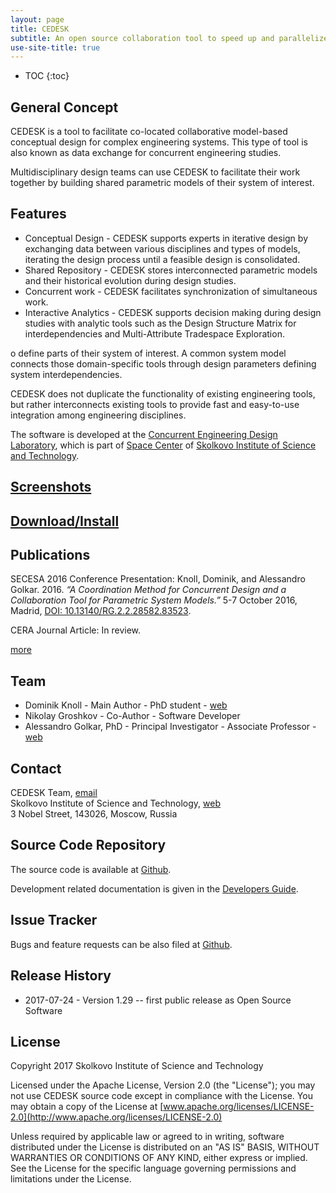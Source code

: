 ```yaml
---
layout: page
title: CEDESK
subtitle: An open source collaboration tool to speed up and parallelize conceptual design studies of engineering systems.
use-site-title: true
---
```


* TOC
{:toc}

## General Concept

CEDESK is a tool to facilitate co-located collaborative model-based conceptual design for complex engineering systems. This type of tool is also known as data exchange for concurrent engineering studies.

Multidisciplinary design teams can use CEDESK to facilitate their work together by building shared parametric models of their system of interest.

## Features

* Conceptual Design - CEDESK supports experts in iterative design by exchanging data between various disciplines and types of models, iterating the design process until a feasible design is consolidated.
* Shared Repository - CEDESK stores interconnected parametric models and their historical evolution during design studies.
* Concurrent work - CEDESK facilitates synchronization of simultaneous work.
* Interactive Analytics - CEDESK supports decision making during design studies with analytic tools such as the Design Structure Matrix for interdependencies and Multi-Attribute Tradespace Exploration.

o define parts of their system of interest. A common system model connects those domain-specific tools through design parameters defining system interdependencies. 

CEDESK does not duplicate the functionality of existing engineering tools, but rather interconnects existing tools to provide fast and easy-to-use integration among engineering disciplines.

The software is developed at the [Concurrent Engineering Design Laboratory](http://crei.skoltech.ru/space/research/labs/concurrent-engineering-design-laboratory/), which is part of [Space Center](http://crei.skoltech.ru/space/) of [Skolkovo Institute of Science and Technology](https://www.skoltech.ru).

## [Screenshots](screenshots)

## [Download/Install](setup)

## Publications
SECESA 2016 Conference Presentation: Knoll, Dominik, and Alessandro Golkar. 2016. _“A Coordination Method for Concurrent Design and a Collaboration Tool for Parametric System Models.”_ 5-7 October 2016, Madrid, [DOI: 10.13140/RG.2.2.28582.83523](https://www.researchgate.net/publication/318641101_A_coordination_method_for_concurrent_design_and_a_collaboration_tool_for_parametric_system_models).

CERA Journal Article: In review.

[more](references)

## Team
* Dominik Knoll - Main Author - PhD student - [web](http://crei.skoltech.ru/space/people/dominikknoll)
* Nikolay Groshkov - Co-Author - Software Developer
* Alessandro Golkar, PhD - Principal Investigator - Associate Professor - [web](http://faculty.skoltech.ru/people/alessandrogolkar)

## Contact
CEDESK Team, [email](mailto:cedeskteam@gmail.com)<br/>
Skolkovo Institute of Science and Technology, [web](https://www.skoltech.ru)<br/>
3 Nobel Street, 143026, Moscow, Russia

## Source Code Repository
The source code is available at [Github](https://github.com/cedesk/data-exchange).

Development related documentation is given in the [Developers Guide](/developers-guide).

## Issue Tracker
Bugs and feature requests can be also filed at 
[Github](hhttps://github.com/cedesk/data-exchange/issues).

## Release History

* 2017-07-24 - Version 1.29 -- first public release as Open Source Software

## License
Copyright 2017 Skolkovo Institute of Science and Technology

Licensed under the Apache License, Version 2.0 (the "License");
you may not use CEDESK source code except in compliance with the License.
You may obtain a copy of the License at
[www.apache.org/licenses/LICENSE-2.0](http://www.apache.org/licenses/LICENSE-2.0)

Unless required by applicable law or agreed to in writing, software distributed under the License is distributed on an "AS IS" BASIS, WITHOUT WARRANTIES OR CONDITIONS OF ANY KIND, either express or implied.
See the License for the specific language governing permissions and limitations under the License.
